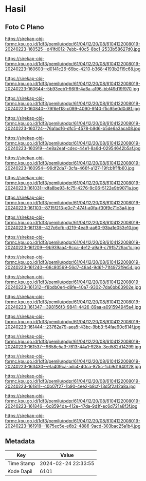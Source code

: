# Hasil

## Foto C Plano

https://sirekap-obj-formc.kpu.go.id/1df3/pemilu/pdpr/61/04/12/20/08/6104122008019-20240223-160525--d41fd012-7ebb-40c5-8bc1-2533b58627d0.jpg

https://sirekap-obj-formc.kpu.go.id/1df3/pemilu/pdpr/61/04/12/20/08/6104122008019-20240223-160603--d0141c26-69bc-4210-b368-4193b2f19c68.jpg

https://sirekap-obj-formc.kpu.go.id/1df3/pemilu/pdpr/61/04/12/20/08/6104122008019-20240223-160644--5b93eeb1-96f8-4a6a-a196-bbf49d19f970.jpg

https://sirekap-obj-formc.kpu.go.id/1df3/pemilu/pdpr/61/04/12/20/08/6104122008019-20240223-160840--79f6ef18-c099-4090-9f40-f5c95e0d0d81.jpg

https://sirekap-obj-formc.kpu.go.id/1df3/pemilu/pdpr/61/04/12/20/08/6104122008019-20240223-160724--76a1ad16-dfc5-4578-b9d6-b5de6a3aca08.jpg

https://sirekap-obj-formc.kpu.go.id/1df3/pemilu/pdpr/61/04/12/20/08/6104122008019-20240223-160919--4e8a2eaf-cdec-44e1-8a6d-02954642b5af.jpg

https://sirekap-obj-formc.kpu.go.id/1df3/pemilu/pdpr/61/04/12/20/08/6104122008019-20240223-160954--99df2da7-3cfa-466f-a127-19fcb1f1fb60.jpg

https://sirekap-obj-formc.kpu.go.id/1df3/pemilu/pdpr/61/04/12/20/08/6104122008019-20240223-161031--dfa8be93-fc75-4276-9c06-5122e9b9071a.jpg

https://sirekap-obj-formc.kpu.go.id/1df3/pemilu/pdpr/61/04/12/20/08/6104122008019-20240223-161103--8715f213-e0c7-474f-a0fa-f30f9c71c3a4.jpg

https://sirekap-obj-formc.kpu.go.id/1df3/pemilu/pdpr/61/04/12/20/08/6104122008019-20240223-161138--427c6cfb-d219-4ea9-aa60-93ba1e053e10.jpg

https://sirekap-obj-formc.kpu.go.id/1df3/pemilu/pdpr/61/04/12/20/08/6104122008019-20240223-161209--9b939aa4-9cca-4e12-a9a9-c7915729ac1c.jpg

https://sirekap-obj-formc.kpu.go.id/1df3/pemilu/pdpr/61/04/12/20/08/6104122008019-20240223-161240--68c80569-56d7-48a4-9d6f-71f4973f9e54.jpg

https://sirekap-obj-formc.kpu.go.id/1df3/pemilu/pdpr/61/04/12/20/08/6104122008019-20240223-161312--f8bdb0e4-d9fe-40a7-9302-7da6bb63902e.jpg

https://sirekap-obj-formc.kpu.go.id/1df3/pemilu/pdpr/61/04/12/20/08/6104122008019-20240223-161347--398156f3-9841-4426-89aa-a091594945a4.jpg

https://sirekap-obj-formc.kpu.go.id/1df3/pemilu/pdpr/61/04/12/20/08/6104122008019-20240223-161444--23762a79-aea5-43bc-9bb3-54fae90c614f.jpg

https://sirekap-obj-formc.kpu.go.id/1df3/pemilu/pdpr/61/04/12/20/08/6104122008019-20240223-161537--9658e5a3-7613-44a1-928b-3ed582d14299.jpg

https://sirekap-obj-formc.kpu.go.id/1df3/pemilu/pdpr/61/04/12/20/08/6104122008019-20240223-163430--e1a409ca-adc4-40ca-875c-1cb9d1640128.jpg

https://sirekap-obj-formc.kpu.go.id/1df3/pemilu/pdpr/61/04/12/20/08/6104122008019-20240223-161811--c0b07f27-1b90-4ee2-b8cf-13d5f2a12a8a.jpg

https://sirekap-obj-formc.kpu.go.id/1df3/pemilu/pdpr/61/04/12/20/08/6104122008019-20240223-161846--6c8594da-412e-47da-9d1f-ec6d721a8f3f.jpg

https://sirekap-obj-formc.kpu.go.id/1df3/pemilu/pdpr/61/04/12/20/08/6104122008019-20240223-161918--1875ec5e-e6b2-4886-9acd-303bac25a1b4.jpg


## Metadata

| Key        | Value               |
| ---------- | ------------------- |
| Time Stamp | 2024-02-24 22:33:55 |
| Kode Dapil | 6101                |




